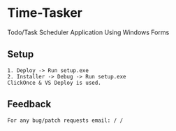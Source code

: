# Time-Tasker

Todo/Task Scheduler Application Using Windows Forms

## Setup
```
1. Deploy -> Run setup.exe
2. Installer -> Debug -> Run setup.exe
ClickOnce & VS Deploy is used.
```


## Feedback
```
For any bug/patch requests email: / /
```
